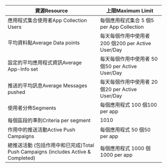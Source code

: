| <span data-ttu-id="de9c0-101">資源</span><span class="sxs-lookup"><span data-stu-id="de9c0-101">Resource</span></span> | <span data-ttu-id="de9c0-102">上限</span><span class="sxs-lookup"><span data-stu-id="de9c0-102">Maximum Limit</span></span> |
| --- | --- |
| <span data-ttu-id="de9c0-103">應用程式集合使用者</span><span class="sxs-lookup"><span data-stu-id="de9c0-103">App Collection Users</span></span> |<span data-ttu-id="de9c0-104">每個應用程式集合 5 個</span><span class="sxs-lookup"><span data-stu-id="de9c0-104">5 per App Collection</span></span> |
| <span data-ttu-id="de9c0-105">平均資料點</span><span class="sxs-lookup"><span data-stu-id="de9c0-105">Average Data points</span></span> |<span data-ttu-id="de9c0-106">每天每個作用中使用者 200 個</span><span class="sxs-lookup"><span data-stu-id="de9c0-106">200 per Active User/Day</span></span> |
| <span data-ttu-id="de9c0-107">設定的平均應用程式資訊</span><span class="sxs-lookup"><span data-stu-id="de9c0-107">Average App-Info set</span></span> |<span data-ttu-id="de9c0-108">每天每個作用中使用者 50 個</span><span class="sxs-lookup"><span data-stu-id="de9c0-108">50 per Active User/Day</span></span> |
| <span data-ttu-id="de9c0-109">推送的平均訊息</span><span class="sxs-lookup"><span data-stu-id="de9c0-109">Average Messages pushed</span></span> |<span data-ttu-id="de9c0-110">每天每個作用中使用者 20 個</span><span class="sxs-lookup"><span data-stu-id="de9c0-110">20 per Active User/Day</span></span> |
| <span data-ttu-id="de9c0-111">使用者分佈</span><span class="sxs-lookup"><span data-stu-id="de9c0-111">Segments</span></span> |<span data-ttu-id="de9c0-112">每個應用程式 100 個</span><span class="sxs-lookup"><span data-stu-id="de9c0-112">100 per app</span></span> |
| <span data-ttu-id="de9c0-113">每個區段的準則</span><span class="sxs-lookup"><span data-stu-id="de9c0-113">Criteria per segment</span></span> |<span data-ttu-id="de9c0-114">10</span><span class="sxs-lookup"><span data-stu-id="de9c0-114">10</span></span> |
| <span data-ttu-id="de9c0-115">作用中的推送活動</span><span class="sxs-lookup"><span data-stu-id="de9c0-115">Active Push Campaigns</span></span> |<span data-ttu-id="de9c0-116">每個應用程式 50 個</span><span class="sxs-lookup"><span data-stu-id="de9c0-116">50 per app</span></span> |
| <span data-ttu-id="de9c0-117">總推送活動 (包括作用中和已完成)</span><span class="sxs-lookup"><span data-stu-id="de9c0-117">Total Push Campaigns (includes Active & Completed)</span></span> |<span data-ttu-id="de9c0-118">每個應用程式 1000 個</span><span class="sxs-lookup"><span data-stu-id="de9c0-118">1000 per app</span></span> |

